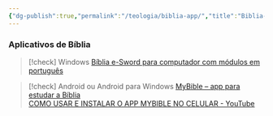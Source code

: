 ```yaml
---
{"dg-publish":true,"permalink":"/teologia/biblia-app/","title":"Biblia-app","metatags":{"description":"Aplicativo para ler a Bíblia"},"tags":["Teologia","aplicativos"],"noteIcon":"1","updated":"2025-01-19T19:05:00.006-03:00"}
---
```



### Aplicativos de Bíblia

> [!check] Windows
> [Bíblia e-Sword para computador com módulos em português](https://myswordbrasil.blogspot.com/2016/02/modulos-e-sword-para-computador-em-pt.html)

> [!check] Android ou Android para Windows
> [MyBible – app para estudar a Bíblia](https://mybible.zone/en/)\
> [COMO USAR E INSTALAR O APP MYBIBLE NO CELULAR - YouTube](https://www.youtube.com/watch?v=41v0nRDb1Ug)
